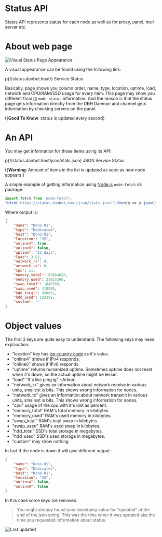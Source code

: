 # Status API

Status API represents status for each node as well as for proxy, panel, mail server etc.

# About web page

![Visual Status Page Appearance](/content/status-api/appearance.png)

A visual appearance can be found using the following link:

p{//status.danbot.host/} Service Status

Basically, page shows you column order, name, type, location, uptime, load, network and CPU/RAM/SSD usage for every item. This page may show you different from `🚦╏node-status` information. And the reason is that the status page gets information directly from the DBH Daemon and channel gets information by checking servers on the panel.

t{**Good To Know**: status is updated every second}

# An API

You may get information for these items using its API:

p{//status.danbot.host/json/stats.json} JSON Service Status

t{**Warning**: Amount of items in the list is updated as soon as new node appears.}

A simple example of getting information using [Node.js](/server/development/nodejs) `node-fetch` v3 package:

```js
import fetch from 'node-fetch';
fetch('https://status.danbot.host/json/stats.json').then(y => y.json()).then(y => y.servers.find(x => x.name == "Dono-01"));
```

Where output is:

```json
{
    "name": "Dono-01",
    "type": "Dedicated",
    "host": "Dono-01",
    "location": "US",
    "online4": true,
    "online6": false,
    "uptime": "12 days",
    "load": 3.02,
    "network_rx": 0,
    "network_tx": 0,
    "cpu": 11,
    "memory_total": 65864620,
    "memory_used": 21825360,
    "swap_total": 1048568,
    "swap_used": 410880,
    "hdd_total": 858061,
    "hdd_used": 193299,
    "custom": ""
}
```

# Object values

The first 3 keys are quite easy to understand. The following keys may need explanation.
* "location" key has [iso country code](https://en.wikipedia.org/wiki/List_of_ISO_3166_country_codes) as it's value.
* "online4" shows if IPv4 responds.
* "online6" shows if IPv6 responds.
* "uptime" returns humanized uptime. Sometimes uptime does not reset when it's down, so the actual uptime might be lesser.
* "load" "It's like ping ig" ~Artiom
* "network_rx" gives an information about network receive in various units, smallest is bits. This shows wrong information for nodes.
* "network_tx" gives an information about network transmit in various units, smallest is bits. This shows wrong information for nodes.
* "cpu" usage of the cpu with it's unit as percent.
* "memory_total" RAM's total memory in kilobytes.
* "memory_used" RAM's used memory in kilobytes.
* "swap_total" RAM's total swap in kilobytes.
* "swap_used" RAM's used swap in kilobytes.
* "hdd_total" SSD's total storage in megabytes.
* "hdd_used" SSD's used storage in megabytes.
* "custom" may show nothing.

In fact if the node is down it will give different output:

```json
{
    "name": "Dono-01",
    "type": "Dedicated",
    "host": "Dono-01",
    "location": "US",
    "online4": false,
    "online6": false
}
```

In this case some keys are removed.

> You might already found unix timestamp value for "updated" at the end of the json string. This was the time when it was updated aka the time you requested information about status.

![Last updated](/content/status-api/last-updated.png)
